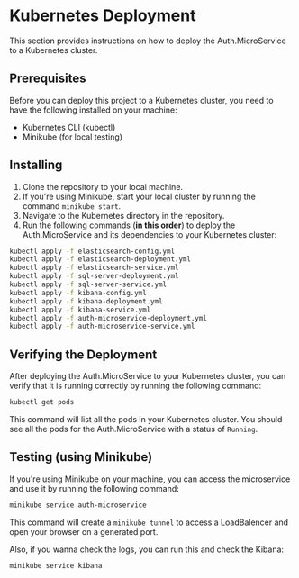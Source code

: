 # Kubernetes Deployment

This section provides instructions on how to deploy the Auth.MicroService to a Kubernetes cluster.

## Prerequisites

Before you can deploy this project to a Kubernetes cluster, you need to have the following installed on your machine:

- Kubernetes CLI (kubectl)
- Minikube (for local testing)

## Installing

1. Clone the repository to your local machine.
2. If you're using Minikube, start your local cluster by running the command `minikube start`.
3. Navigate to the Kubernetes directory in the repository.
4. Run the following commands (**in this order**) to deploy the Auth.MicroService and its dependencies to your Kubernetes cluster:
  ```bash
  kubectl apply -f elasticsearch-config.yml
  kubectl apply -f elasticsearch-deployment.yml
  kubectl apply -f elasticsearch-service.yml
  kubectl apply -f sql-server-deployment.yml
  kubectl apply -f sql-server-service.yml
  kubectl apply -f kibana-config.yml
  kubectl apply -f kibana-deployment.yml
  kubectl apply -f kibana-service.yml
  kubectl apply -f auth-microservice-deployment.yml
  kubectl apply -f auth-microservice-service.yml
  ```

## Verifying the Deployment

After deploying the Auth.MicroService to your Kubernetes cluster, you can verify that it is running correctly by running the following command:
```bash
kubectl get pods
```
This command will list all the pods in your Kubernetes cluster. You should see all the pods for the Auth.MicroService with a status of `Running`.

## Testing (using Minikube)

If you're using Minikube on your machine, you can access the microservice and use it by running the following command:
```bash
minikube service auth-microservice
```
This command will create a `minikube tunnel` to access a LoadBalencer and open your browser on a generated port.

Also, if you wanna check the logs, you can run this and check the Kibana:
```bash
minikube service kibana
```
